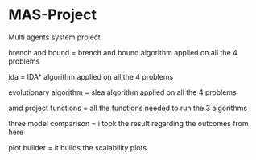 # MAS-Project
Multi agents system project


brench and bound = brench and bound algorithm applied on all the 4 problems 

ida = IDA* algorithm applied on all the 4 problems 

evolutionary algorithm = slea algorithm applied on all the 4 problems

amd project functions = all the functions needed to run the 3 algorithms  

three model comparison = i took the result regarding the outcomes from here 

plot builder = it builds the scalability plots
